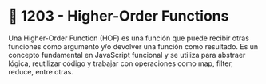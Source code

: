 # 🔁 1203 - Higher-Order Functions

Una Higher-Order Function (HOF) es una función que puede recibir otras funciones como argumento y/o devolver una función como resultado.
Es un concepto fundamental en JavaScript funcional y se utiliza para abstraer lógica, reutilizar código y trabajar con operaciones como map, filter, reduce, entre otras.